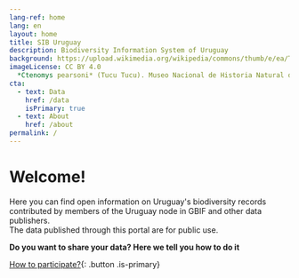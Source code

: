 ```yaml
---
lang-ref: home
lang: en
layout: home
title: SIB Uruguay
description: Biodiversity Information System of Uruguay
background: https://upload.wikimedia.org/wikipedia/commons/thumb/e/ea/Tucu_tucu_%28Ctenomys_pearsoni%29%2C_Uruguay%2C_2022.jpg/1280px-Tucu_tucu_%28Ctenomys_pearsoni%29%2C_Uruguay%2C_2022.jpg
imageLicense: CC BY 4.0
  *Ctenomys pearsoni* (Tucu Tucu). Museo Nacional de Historia Natural de Uruguay via Wikimedia Commons
cta:
  - text: Data
    href: /data
    isPrimary: true
  - text: About
    href: /about
permalink: /
---
```


# Welcome!

Here you can find open information on Uruguay's biodiversity records contributed by members of the Uruguay node in GBIF and other data publishers.  
The data published through this portal are for public use.

**Do you want to share your data? Here we tell you how to do it**

[How to participate?](faq/#cómo-puedo-convertirme-en-una-organización-publicador-de-datos){: .button .is-primary}
